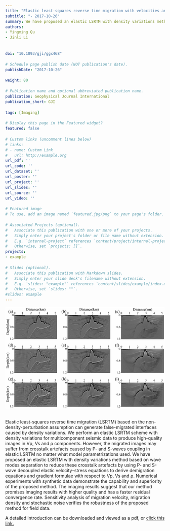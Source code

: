 ```yaml
---
title: "Elastic least-squares reverse time migration with velocities and density perturbation"
subtitle: "- 2017-10-26"
summary: We have proposed an elastic LSRTM with density variations method based on wave modes separation to reduce these crosstalk artefacts by using P- and S-wave decoupled elastic velocity–stress equations to derive demigration equations and gradient formulae with respect to Vp, Vs and ρ. Numerical experiments with synthetic data demonstrate the capability and superiority of the proposed method. 
authors:
- Yingming Qu
- Jinli Li


doi: "10.1093/gji/ggx468"

# Schedule page publish date (NOT publication's date).
publishDate: "2017-10-26"

weight: 80

# Publication name and optional abbreviated publication name.
publication: Geophysical Journal International
publication_short: GJI

tags: [Imaging]

# Display this page in the Featured widget?
featured: false

# Custom links (uncomment lines below)
# links:
# - name: Custom Link
#   url: http://example.org
url_pdf: ''
url_code: ''
url_dataset: ''
url_poster: ''
url_project: ''
url_slides: ''
url_source: ''
url_video: ''

# Featured image
# To use, add an image named `featured.jpg/png` to your page's folder. 

# Associated Projects (optional).
#   Associate this publication with one or more of your projects.
#   Simply enter your project's folder or file name without extension.
#   E.g. `internal-project` references `content/project/internal-project/index.md`.
#   Otherwise, set `projects: []`.
projects:
- example

# Slides (optional).
#   Associate this publication with Markdown slides.
#   Simply enter your slide deck's filename without extension.
#   E.g. `slides: "example"` references `content/slides/example/index.md`.
#   Otherwise, set `slides: ""`.
#slides: example
---
```


<div style="text-align: center;">
  <img src="./Elastic least-squares reverse time migration with velocities and density perturbation.assets/image.png" alt="Image Alt Text" style="max-width: 100%; height: auto;">
</div>
<br />

Elastic least-squares reverse time migration (LSRTM) based on the non-density-perturbation assumption can generate false-migrated interfaces caused by density variations. We perform an elastic LSRTM scheme with density variations for multicomponent seismic data to produce high-quality images in Vp, Vs and ρ components. However, the migrated images may suffer from crosstalk artefacts caused by P- and S-waves coupling in elastic LSRTM no matter what model parametrizations used. We have proposed an elastic LSRTM with density variations method based on wave modes separation to reduce these crosstalk artefacts by using P- and S-wave decoupled elastic velocity–stress equations to derive demigration equations and gradient formulae with respect to Vp, Vs and ρ. Numerical experiments with synthetic data demonstrate the capability and superiority of the proposed method. The imaging results suggest that our method promises imaging results with higher quality and has a faster residual convergence rate. Sensitivity analysis of migration velocity, migration density and stochastic noise verifies the robustness of the proposed method for field data.


A detailed introduction can be downloaded and viewed as a pdf, or [click this link.](https://academic.oup.com/gji/article/212/2/1033/4566520)